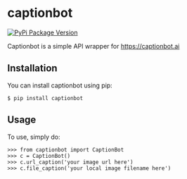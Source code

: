 # captionbot

[![PyPi Package Version](https://img.shields.io/pypi/v/captionbot.svg)](https://pypi.python.org/pypi/captionbot)

Captionbot is a simple API wrapper for https://captionbot.ai

## Installation

You can install captionbot using pip:

    $ pip install captionbot

## Usage

To use, simply do:

    >>> from captionbot import CaptionBot
    >>> c = CaptionBot()
    >>> c.url_caption('your image url here')
    >>> c.file_caption('your local image filename here')